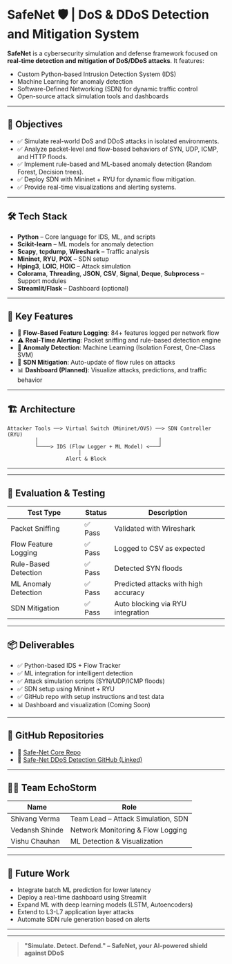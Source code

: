 
# SafeNet 🛡️ | DoS & DDoS Detection and Mitigation System

**SafeNet** is a cybersecurity simulation and defense framework focused on **real-time detection and mitigation of DoS/DDoS attacks**. It features:
- Custom Python-based Intrusion Detection System (IDS)
- Machine Learning for anomaly detection
- Software-Defined Networking (SDN) for dynamic traffic control
- Open-source attack simulation tools and dashboards

---

## 📌 Objectives

- ✅ Simulate real-world DoS and DDoS attacks in isolated environments.
- ✅ Analyze packet-level and flow-based behaviors of SYN, UDP, ICMP, and HTTP floods.
- ✅ Implement rule-based and ML-based anomaly detection (Random Forest, Decision trees).
- ✅ Deploy SDN with Mininet + RYU for dynamic flow mitigation.
- ✅ Provide real-time visualizations and alerting systems.

---

## 🛠️ Tech Stack

- **Python** – Core language for IDS, ML, and scripts
- **Scikit-learn** – ML models for anomaly detection
- **Scapy**, **tcpdump**, **Wireshark** – Traffic analysis
- **Mininet**, **RYU**, **POX** – SDN setup
- **Hping3**, **LOIC**, **HOIC** – Attack simulation
- **Colorama**, **Threading**, **JSON**, **CSV**, **Signal**, **Deque**, **Subprocess** – Support modules
- **Streamlit/Flask** – Dashboard (optional)

---

## 🧪 Key Features

- 🧬 **Flow-Based Feature Logging**: 84+ features logged per network flow
- ⚠️ **Real-Time Alerting**: Packet sniffing and rule-based detection engine
- 🤖 **Anomaly Detection**: Machine Learning (Isolation Forest, One-Class SVM)
- 🔁 **SDN Mitigation**: Auto-update of flow rules on attacks
- 📊 **Dashboard (Planned)**: Visualize attacks, predictions, and traffic behavior

---

## 🏗️ Architecture

```
Attacker Tools ──> Virtual Switch (Mininet/OVS) ──> SDN Controller (RYU)
         │                                       │
         └────> IDS (Flow Logger + ML Model) <───┘
                       │
                   Alert & Block
```

---


---

## 🧪 Evaluation & Testing

| Test Type                 | Status | Description |
|--------------------------|--------|-------------|
| Packet Sniffing          | ✅ Pass | Validated with Wireshark |
| Flow Feature Logging     | ✅ Pass | Logged to CSV as expected |
| Rule-Based Detection     | ✅ Pass | Detected SYN floods |
| ML Anomaly Detection     | ✅ Pass | Predicted attacks with high accuracy |
| SDN Mitigation           | ✅ Pass | Auto blocking via RYU integration |

---

## 📦 Deliverables

- ✅ Python-based IDS + Flow Tracker
- ✅ ML integration for intelligent detection
- ✅ Attack simulation scripts (SYN/UDP/ICMP floods)
- ✅ SDN setup using Mininet + RYU
- ✅ GitHub repo with setup instructions and test data
- 📊 Dashboard and visualization (Coming Soon)

---

## 📂 GitHub Repositories

- 🔗 [Safe-Net Core Repo](https://github.com/Vedansh2601/Safe-Net)
- 🔗 [Safe-Net DDoS Detection GitHub (Linked)](https://github.com/vermaShivang/Safe-Net-DDos-detection-and-Mitigation)

---

## 👨‍💻 Team EchoStorm

| Name           | Role                        |
|----------------|-----------------------------|
| Shivang Verma | Team Lead – Attack Simulation, SDN |
| Vedansh Shinde | Network Monitoring & Flow Logging |
| Vishu Chauhan  | ML Detection & Visualization |

---

## 🧠 Future Work

- Integrate batch ML prediction for lower latency
- Deploy a real-time dashboard using Streamlit
- Expand ML with deep learning models (LSTM, Autoencoders)
- Extend to L3-L7 application layer attacks
- Automate SDN rule generation based on alerts

---


---

> **"Simulate. Detect. Defend." – SafeNet, your AI-powered shield against DDoS**
